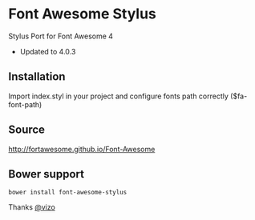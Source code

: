 Font Awesome Stylus
===================

Stylus Port for Font Awesome 4

* Updated to 4.0.3

## Installation
Import index.styl in your project and configure fonts path correctly ($fa-font-path)

## Source
http://fortawesome.github.io/Font-Awesome

## Bower support
`bower install font-awesome-stylus`

Thanks [@vizo](https://github.com/vizo) 
